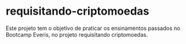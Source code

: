 # requisitando-criptomoedas
Este projeto tem o objetivo de praticar os ensinamentos passados no Bootcamp Everis, no projeto requisitando criptomoedas.
